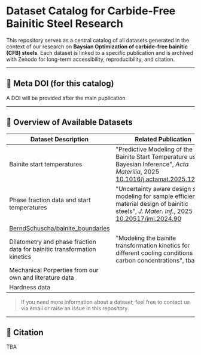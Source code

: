 
# Dataset Catalog for Carbide-Free Bainitic Steel Research

This repository serves as a central catalog of all datasets generated in the context of our research on **Baysian Optimization of carbide-free bainitic (CFB) steels**. Each dataset is linked to a specific publication and is archived with Zenodo for long-term accessibility, reproducibility, and citation.

---

## 🔗 Meta DOI (for this catalog)

A DOI will be provided after the main puplication
<!--
If you are looking to cite our entire dataset collection, please use the following DOI:

**[https://doi.org/10.5281/zenodo.9999999](https://doi.org/10.5281/zenodo.9999999)**  
*DOI reserved for the catalog of all dataset releases.*
-->

---

## 📄 Overview of Available Datasets

| Dataset Description | Related Publication | Zenodo DOI |
|---------------------|---------------------|------------|
|Bainite start temperatures | "Predictive Modeling of the Bainite Start Temperature using Bayesian Inference", *Acta Materilia*, 2025 [10.1016/j.actamat.2025.121131](https://doi.org/10.1016/j.actamat.2025.121131) | [10.5281/zenodo.1234567](https://doi.org/10.5281/zenodo.1234567) |
|Phase fraction data and start temperatures| "Uncertainty aware design space modeling for sample efficiency in material design of bainitic steels", *J. Mater. Inf.*, 2025 [10.20517/jmi.2024.90](https://doi.org/10.20517/jmi.2024.90) 
| [BerndSchuscha/bainite_boundaries](https://github.com/BerndSchuscha/bainite_boundaries) |
|Dilatometry and phase fraction data for bainitic transformation kinetics | "Modeling the bainite transformation kinetics for different cooling conditions and carbon concentrations", tba | [10.5281/zenodo.1234567](https://doi.org/10.5281/zenodo.1234567) |
|Mechanical Porperties from our own and literature data | |  |
|Hardness data| |  |


> If you need more information about a dataset, feel free to contact us via email or raise an issue in this repository.

---

## 📝 Citation
TBA
<!--
If you use **any of the datasets** listed here, please cite the specific dataset via its Zenodo DOI.  
To cite the **entire collection**, use the meta DOI:

```
Schuscha, B., et al. (2025). Dataset Catalog for Carbide-Free Bainitic Steel Research. Zenodo. https://doi.org/10.5281/zenodo.9999999
```

BibTeX:
```bibtex
@misc{schuscha2025cfbmeta,
  author       = {Schuscha, Bernd and others},
  title        = {Dataset Catalog for Carbide-Free Bainitic Steel Research},
  year         = {2025},
  publisher    = {Zenodo},
  doi          = {10.5281/zenodo.9999999},
  url          = {https://doi.org/10.5281/zenodo.9999999}
}
-->

